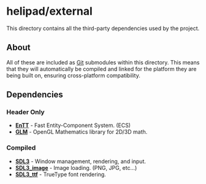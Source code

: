 # helipad/external

This directory contains all the third-party dependencies used by the project.

## About

All of these are included as [Git](https://git-scm.com/) submodules within this directory. This means that they will automatically be compiled and linked for the platform they are being built on, ensuring cross-platform compatibility.

## Dependencies

### Header Only

- **[EnTT](https://github.com/skypjack/entt)** - Fast Entity-Component System. (ECS)
- **[GLM](https://github.com/g-truc/glm)** - OpenGL Mathematics library for 2D/3D math.

### Compiled

- **[SDL3](https://github.com/libsdl-org/SDL)** - Window management, rendering, and input.
- **[SDL3_image](https://github.com/libsdl-org/SDL_image)** - Image loading. (PNG, JPG, etc...)
- **[SDL3_ttf](https://github.com/libsdl-org/SDL_ttf)** - TrueType font rendering.

